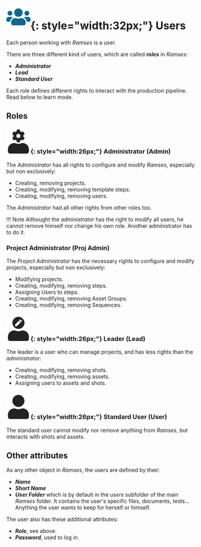 # ![](../img/icons/users_bl.svg){: style="width:32px;"} Users

Each person working with *Ramses* is a user.

There are three different kind of users, which are called ***roles*** in *Ramses*: 

- ***Administrator***
- ***Lead***
- ***Standard User***

Each role defines different rights to interact with the production pipeline. Read below to learn mode.

## Roles

### ![](../img/icons/admininstrator_sl.svg){: style="width:26px;"} Administrator (Admin)

The *Administrator* has all rights to configure and modify *Ramses*, especially but non exclusively:

- Creating, removing projects.
- Creating, modifying, removing template steps.
- Creating, modifying, removing users.

The *Administrator* had all other rights from other roles too.

!!! Note
    Althought the *administrator* has the right to modify all users, he cannot remove himself nor change his own role. Another administrator has to do it.

### Project Administrator (Proj Admin)

The *Project Administrator* has the necessary rights to configure and modify projects, especially but non exclusively:

- Modifying projects.
- Creating, modifying, removing steps.
- Assigning Users to steps.
- Creating, modifying, removing Asset Groups.
- Creating, modifying, removing Sequences.

### ![](../img/icons/leader-head-checker_sl.svg){: style="width:26px;"} Leader (Lead)

The leader is a user who can manage projects, and has less rights than the *administrator*:

- Creating, modifying, removing shots.
- Creating, modifying, removing assets.
- Assigning users to assets and shots.

### ![](../img/icons/user_sl.svg){: style="width:26px;"} Standard User (User)

The standard user cannot modify nor remove anything from *Ramses*, but interacts with shots and assets.

## Other attributes

As any other object in *Ramses*, the users are defined by their:

- ***Name***
- ***Short Name***
- ***User Folder*** which is by default in the *users* subfolder of the main *Ramses* folder. It contains the user's specific files, documents, tests... Anything the user wants to keep for herself or himself.

The user also has these additional attributes:

- ***Role***, see above.
- ***Password***, used to log in.

